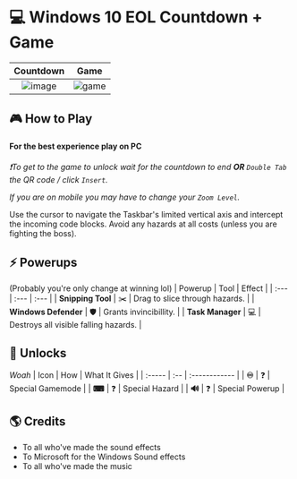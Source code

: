 
# 💻 Windows 10 EOL Countdown + Game

| Countdown | Game |
| :------------------: | :---------------: |
| ![image](https://github.com/user-attachments/assets/d858d90a-c353-4179-bbff-3a1f636ce4dc) | ![game](https://github.com/user-attachments/assets/9e23fa66-0b40-4e6a-9c14-e2bdc189d282) |

## **🎮 How to Play**

#### **For the best experience play on PC**

*❗To get to the game to unlock wait for the countdown to end **OR** `Double Tab` the QR code / click `Insert`.*

*If you are on mobile you may have to change your `Zoom Level`.*

Use the cursor to navigate the Taskbar's limited vertical axis and intercept the incoming code blocks. Avoid any hazards at all costs (unless you are fighting the boss).



## **⚡ Powerups**

(Probably you're only change at winning lol)
| Powerup | Tool | Effect |
| :--- | :--- | :--- |
| **Snipping Tool** | ✂️ | Drag to slice through hazards. |
| **Windows Defender** | 🛡️ | Grants invincibillity. |
| **Task Manager** | 💻 | Destroys all visible falling hazards. |

## 🧬 Unlocks

*Woah*
| Icon | How | What It Gives |
| :----- | :-- | :------------ |
| **♾** | ❓ | Special Gamemode |
| **⌨** | ❓ | Special Hazard |
| **🔊** | ❓ | Special Powerup |

## 🌎 Credits
- To all who've made the sound effects
- To Microsoft for the Windows Sound effects
- To all who've made the music
